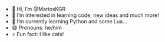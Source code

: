 - 👋 Hi, I’m @MariosKGR
- 👀 I’m interested in learning code, new ideas and much more!
- 🌱 I’m currently learning Python and some Lua...
- 😄 Pronouns: he/him
- ⚡ Fun fact: I like cats!

<!---
MariosKGR/MariosKGR is a ✨ special ✨ repository because its `README.md` (this file) appears on your GitHub profile.
You can click the Preview link to take a look at your changes.
--->
